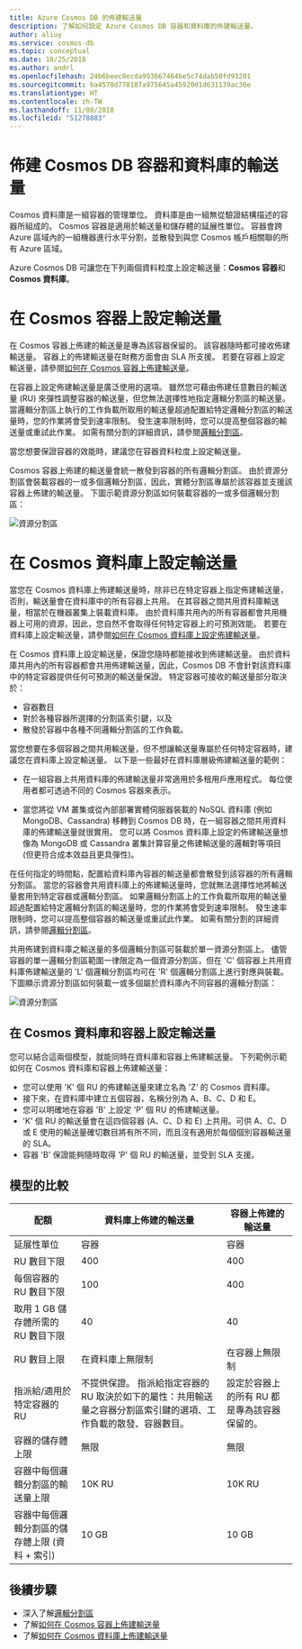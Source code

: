 ```yaml
---
title: Azure Cosmos DB 的佈建輸送量
description: 了解如何設定 Azure Cosmos DB 容器和資料庫的佈建輸送量。
author: aliuy
ms.service: cosmos-db
ms.topic: conceptual
ms.date: 10/25/2018
ms.author: andrl
ms.openlocfilehash: 24b6beec8ecda993667464be5c74dab50fd93201
ms.sourcegitcommit: ba4570d778187a975645a45920d1d631139ac36e
ms.translationtype: HT
ms.contentlocale: zh-TW
ms.lasthandoff: 11/08/2018
ms.locfileid: "51278883"
---
```

# <a name="provision-throughput-for-cosmos-db-containers-and-databases"></a>佈建 Cosmos DB 容器和資料庫的輸送量

Cosmos 資料庫是一組容器的管理單位。 資料庫是由一組無從驗證結構描述的容器所組成的。 Cosmos 容器是適用於輸送量和儲存體的延展性單位。 容器會跨 Azure 區域內的一組機器進行水平分割，並散發到與您 Cosmos 帳戶相關聯的所有 Azure 區域。

Azure Cosmos DB 可讓您在下列兩個資料粒度上設定輸送量：**Cosmos 容器**和 **Cosmos 資料庫**。

# <a name="setting-throughput-on-a-cosmos-container"></a>在 Cosmos 容器上設定輸送量  

在 Cosmos 容器上佈建的輸送量是專為該容器保留的。 該容器隨時都可接收佈建輸送量。 容器上的佈建輸送量在財務方面會由 SLA 所支援。 若要在容器上設定輸送量，請參閱[如何在 Cosmos 容器上佈建輸送量](how-to-provision-container-throughput.md)。

在容器上設定佈建輸送量是廣泛使用的選項。 雖然您可藉由佈建任意數目的輸送量 (RU) 來彈性調整容器的輸送量，但您無法選擇性地指定邏輯分割區的輸送量。 當邏輯分割區上執行的工作負載所取用的輸送量超過配置給特定邏輯分割區的輸送量時，您的作業將會受到速率限制。 發生速率限制時，您可以提高整個容器的輸送量或重試此作業。 如需有關分割的詳細資訊，請參閱[邏輯分割區](partition-data.md)。

當您想要保證容器的效能時，建議您在容器資料粒度上設定輸送量。

Cosmos 容器上佈建的輸送量會統一散發到容器的所有邏輯分割區。 由於資源分割區會裝載容器的一或多個邏輯分割區，因此，實體分割區專屬於該容器並支援該容器上佈建的輸送量。 下圖示範資源分割區如何裝載容器的一或多個邏輯分割區：

![資源分割區](./media/set-throughput/resource-partition.png)

# <a name="setting-throughput-on-a-cosmos-database"></a>在 Cosmos 資料庫上設定輸送量

當您在 Cosmos 資料庫上佈建輸送量時，除非已在特定容器上指定佈建輸送量，否則，輸送量會在資料庫中的所有容器上共用。 在其容器之間共用資料庫輸送量，相當於在機器叢集上裝載資料庫。 由於資料庫共用內的所有容器都會共用機器上可用的資源，因此，您自然不會取得任何特定容器上的可預測效能。 若要在資料庫上設定輸送量，請參閱[如何在 Cosmos 資料庫上設定佈建輸送量](how-to-provision-database-throughput.md)。

在 Cosmos 資料庫上設定輸送量，保證您隨時都能接收到佈建輸送量。 由於資料庫共用內的所有容器都會共用佈建輸送量，因此，Cosmos DB 不會針對該資料庫中的特定容器提供任何可預測的輸送量保證。 特定容器可接收的輸送量部分取決於：

* 容器數目
* 對於各種容器所選擇的分割區索引鍵，以及
* 散發於容器中各種不同邏輯分割區的工作負載。 

當您想要在多個容器之間共用輸送量，但不想讓輸送量專屬於任何特定容器時，建議您在資料庫上設定輸送量。 以下是一些最好在資料庫層級佈建輸送量的範例：

* 在一組容器上共用資料庫的佈建輸送量非常適用於多租用戶應用程式。 每位使用者都可透過不同的 Cosmos 容器來表示。

* 當您將從 VM 叢集或從內部部署實體伺服器裝載的 NoSQL 資料庫 (例如 MongoDB、Cassandra) 移轉到 Cosmos DB 時，在一組容器之間共用資料庫的佈建輸送量就很實用。 您可以將 Cosmos 資料庫上設定的佈建輸送量想像為 MongoDB 或 Cassandra 叢集計算容量之佈建輸送量的邏輯對等項目 (但更符合成本效益且更具彈性)。  

在任何指定的時間點，配置給資料庫內容器的輸送量都會散發到該容器的所有邏輯分割區。 當您的容器會共用資料庫上的佈建輸送量時，您就無法選擇性地將輸送量套用到特定容器或邏輯分割區。 如果邏輯分割區上的工作負載所取用的輸送量超過配置給特定邏輯分割區的輸送量時，您的作業將會受到速率限制。 發生速率限制時，您可以提高整個容器的輸送量或重試此作業。 如需有關分割的詳細資訊，請參閱[邏輯分割區](partition-data.md)。

共用佈建到資料庫之輸送量的多個邏輯分割區可裝載於單一資源分割區上。 儘管容器的單一邏輯分割區範圍一律限定為一個資源分割區，但在 'C' 個容器上共用資料庫佈建輸送量的 'L' 個邏輯分割區均可在 'R' 個邏輯分割區上進行對應與裝載。 下圖顯示資源分割區如何裝載一或多個屬於資料庫內不同容器的邏輯分割區：

![資源分割區](./media/set-throughput/resource-partition2.png)

## <a name="setting-throughput-on-a-cosmos-database-and-a-container"></a>在 Cosmos 資料庫和容器上設定輸送量

您可以結合這兩個模型，就能同時在資料庫和容器上佈建輸送量。 下列範例示範如何在 Cosmos 資料庫和容器上佈建輸送量：

* 您可以使用 'K' 個 RU 的佈建輸送量來建立名為 'Z' 的 Cosmos 資料庫。 
* 接下來，在資料庫中建立五個容器，名稱分別為 A、B、C、D 和 E。
* 您可以明確地在容器 'B' 上設定 'P' 個 RU 的佈建輸送量。
* 'K' 個 RU 的輸送量會在這四個容器 (A、C、D 和 E) 上共用。可供 A、C、D 或 E 使用的輸送量確切數目將有所不同，而且沒有適用於每個個別容器輸送量的 SLA。
* 容器 'B' 保證能夠隨時取得 'P' 個 RU 的輸送量，並受到 SLA 支援。

## <a name="comparison-of-models"></a>模型的比較

|**配額**  |**資料庫上佈建的輸送量**  |**容器上佈建的輸送量**|
|---------|---------|---------|
|延展性單位|容器|容器|
|RU 數目下限 |400 |400|
|每個容器的 RU 數目下限|100|400|
|取用 1 GB 儲存體所需的 RU 數目下限|40|40|
|RU 數目上限|在資料庫上無限制|在容器上無限制|
|指派給/適用於特定容器的 RU|不提供保證。 指派給指定容器的 RU 取決於如下的屬性：共用輸送量之容器分割區索引鍵的選項、工作負載的散發、容器數目。 |設定於容器上的所有 RU 都是專為該容器保留的。|
|容器的儲存體上限|無限|無限|
|容器中每個邏輯分割區的輸送量上限|10K RU|10K RU|
|容器中每個邏輯分割區的儲存體上限 (資料 + 索引)|10 GB|10 GB|

## <a name="next-steps"></a>後續步驟

* 深入了解[邏輯分割區](partition-data.md)
* 了解[如何在 Cosmos 容器上佈建輸送量](how-to-provision-container-throughput.md)
* 了解[如何在 Cosmos 資料庫上佈建輸送量](how-to-provision-database-throughput.md)

